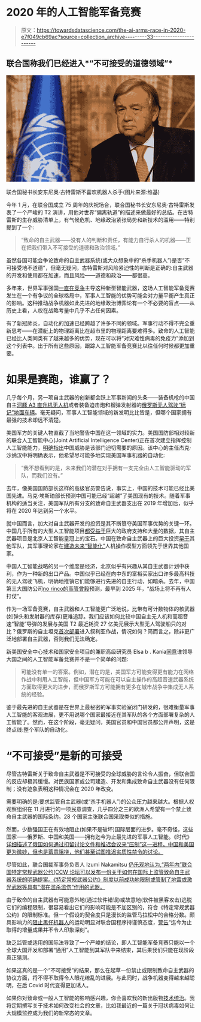# 2020 年的人工智能军备竞赛

> 原文：<https://towardsdatascience.com/the-ai-arms-race-in-2020-e7f049cb69ac?source=collection_archive---------33----------------------->

## 联合国称我们已经进入*“不可接受的道德领域”*

![](img/6d07a5bdecaab4e2c6f4cfdc3ac689bb.png)

联合国秘书长安东尼奥·古特雷斯不喜欢机器人杀手(图片来源:维基)

今年 1 月，在联合国成立 75 周年的庆祝场合，联合国秘书长安东尼奥·古特雷斯发表了一个严峻的 T2 演讲，用他对世界“偏离轨道”的描述来做最好的总结。在古特雷斯的生存威胁清单上，有气候危机、地缘政治紧张局势和新技术的滥用——特别提到了一个:

> “致命的自主武器——没有人的判断和责任，有能力自行杀人的机器——正在把我们带入不可接受的道德和政治领域。”

虽然各国可能会争论致命的自主武器系统(或大众想象中的“杀手机器人”)是否“不可接受地不道德”，但毫无疑问，古特雷斯对风险紧迫性的判断是正确的:自主武器的开发和使用都在加速，而且风险——道德和政治——都很高。

多年来，世界军事强国[一直在竞争](/the-ai-arms-race-in-2019-fdca07a086a7)主导这种新型智能武器，这场人工智能军备竞赛发生在一个有争议的全球格局中，军事人工智能的优势可能会对力量平衡产生真正的影响。这种推动战争机器如此先进的地缘政治博弈论有一个不必要的盲点——从历史上看，人权在战略考量中几乎不占任何因素。

有了新冠肺炎，自动化的加速已经跨越了许多不同的领域。军事行动不得不完全重新思考——在潜艇上的物理距离比在超市里的物理距离要难得多。致命的人工智能已经比人类同类有了越来越多的优势，现在可以将“对灾难性病毒的免疫力”添加到这个列表中。出于所有这些原因，跟踪人工智能军备竞赛比以往任何时候都更加重要。

# 如果是赛跑，谁赢了？

几乎每个月，另一项自主武器的创新都会跃上军事新闻的头条——装备机枪的中国自主[河豚 A3 直升机无人机](http://www.globaltimes.cn/content/1149168.shtml)或者装备迫击炮和榴弹发射器的[俄罗斯无人驾驶“标记”地面车辆](https://www.c4isrnet.com/unmanned/2019/12/13/russia-will-test-swarms-for-anti-robot-combat-in-2020/)。毫无疑问，军事人工智能领域的新发明比比皆是，但哪个国家拥有最强的技术却远不清楚。

美国军方的关键人物直截了当地警告中国在这一领域的实力。美国国防部相对较新的联合人工智能中心(Joint Artificial Intelligence Center)正在首次建立指挥控制人工智能能力，[明确指出](https://asia.nikkei.com/Business/Aerospace-Defense/Pentagon-seeks-to-triple-AI-warfare-budget-to-meet-China-s-rise)中国威胁是该部门迫切需要的原因。该中心的主任杰克·沙纳汉中将明确表示，他希望尽可能多地实现美国军事机器的自动化:

> “我不想看到的是，未来我们的潜在对手拥有一支完全由人工智能驱动的军队，而我们没有。”

去年，像美国国防部长这样的高级官员警告说，事实上，中国的技术可能已经比美国先进。马克·埃斯珀部长预测中国可能已经“超越”了美国现有的技术。随着军事机构的适当关注，美国军队所有分支的致命自主武器支出在 2019 年增加后，似乎将在 2020 年达到另一个水平。

就中国而言，加大对自主武器开发的投资是其不断篡夺美国军事优势的关键一环。中国几乎所有的大型人工智能项目[都受益于](https://onezero.medium.com/the-future-of-a-i-is-probably-chinese-ab6a8cf5c927)巨大的政府支持和大量的数据，其自主武器项目是北京人工智能皇冠上的宝石。中国在致命自主武器上的巨大投资[早于](https://www.orfonline.org/expert-speak/lethal-autonomous-weapons-dragon-china-approach-artificial-intelligence/)其他军队，其军事理论家在[建造未来“智能化”](https://www.cnas.org/publications/congressional-testimony/chinese-military-innovation-in-artificial-intelligence)人机操作模型方面领先于世界其他国家。

中国人工智能战略的另一个维度是经济，北京似乎有兴趣从其自主武器计划中获利，作为一种新的出口产品。中国似乎已经在向中东的富裕买家出口许多最高科技的无人驾驶飞机，明确地推销它们能够进行先进的自主行动，如暗杀。去年，中国第三大国防公司[no rinco](http://en.norincogroup.com.cn/)[的高管曾毅](https://www.defenseone.com/technology/2019/11/secdef-china-exporting-killer-robots-mideast/161100/)预测，最早到 2025 年，“战场上将不再有人打仗”。

作为一场军备竞赛，自主武器和人工智能更广泛地说，比带有可计数物体的核武器(如弹头和发射器的库存)更难追踪。我们应该如何比较中国自主无人机和高超音速“智能”导弹的发展与美国 T2 最近耗资 27 亿美元展示大型无人驾驶船只的对比？俄罗斯的自主坦克[首次部署](https://warontherocks.com/2019/07/russian-ai-enabled-combat-coming-to-a-city-near-you/)进入叙利亚作战，情况如何？简而言之，除非更广泛地部署自主武器，否则我们无法确定。

新美国安全中心技术和国家安全项目的兼职高级研究员 Elsa b . Kania[同意](https://thediplomat.com/2020/01/elsa-b-kania-on-artificial-intelligence-and-great-power-competition/)谁领导大国之间的人工智能军备竞赛并不是一个简单的问题:

> 可能没有单一的答案。例如，潜在的是，美国军方可能变得更有能力在网络作战中利用人工智能，但中国军方可能在可以自主操作的高超音速武器系统方面取得更大的进步，而俄罗斯军方可能拥有更多在城市战争中集成无人系统的经验。

鉴于最先进的自主武器是在世界上最秘密的军事实验室闭门研发的，很难衡量军事人工智能的客观进展，更不用说哪个国家最接近在其军队的各个方面部署复杂的人工智能了。然而，在这个阶段，毫无疑问，美国官员和中国官员都公开声明，这是终点线:整个军队的自动化。

# “不可接受”是新的可接受

尽管古特雷斯关于致命自主武器是不可接受的全球威胁的言论令人振奋，但联合国的反应却极其缓慢。对民族国家或公司建造、开发和集成致命自主武器没有任何限制；没有迹象表明这种情况会在 2020 年改变。

需要明确的是:要求监管自主武器(或“杀手机器人”)的公众压力越来越大。根据人权观察组织在 11 月进行的一项民意调查，几乎四分之三的欧洲人希望有一个禁止致命自主武器的国际条约。28 个国家主张联合国采取类似的措施。

然而，少数强国正在有效地阻止(如果不是破坏)国际层面的进步。毫不奇怪，这些国家——俄罗斯、中国和美国——拥有迄今为止最先进的军事人工智能。《时代》[详细描述了俄国如何通过扣留讨论文件和推迟会议来“压制”这一进程。中国和美国更为微妙，但也是蓄意阻挠，他们甚至试图推迟实质性禁令的讨论。](https://time.com/5673240/china-killer-robots-weapons/)

尽管如此，联合国裁军事务负责人 Izumi Nakamitsu [仍乐观地认为,“两年内”联合国特定常规武器公约(CCW 论坛可以发布一份关于如何在国际上监管致命自主武器系统的明确提案。《特定常规武器公约》制度以前成功地限制或管制了地雷或激光武器等具有“潜在滥杀滥伤”作用的武器。](https://www.politico.eu/article/top-un-official-its-not-too-late-to-curb-ai-powered-weapons/?fbclid=IwAR28iMxnnz2AoXf0U0Zm-cnHglHmrZPQUzUwKiIYkOgknmSpX-uHFzhdfPw)

由于致命的自主武器有可能意外地(通过软件错误)或故意地(软件被黑客攻击)逃脱它们的编程限制，很容易看出它们的影响可能是不加区别的，符合《特定常规武器公约》的限制标准。但一个假设的契合度只是漫长的监管马拉松中的合格分数。颇具影响力的[阻止黑仔机器人](https://www.stopkillerrobots.org/)的运动明显对联合国程序持谨慎态度，[警告](https://www.politico.eu/article/top-un-official-its-not-too-late-to-curb-ai-powered-weapons/?fbclid=IwAR28iMxnnz2AoXf0U0Zm-cnHglHmrZPQUzUwKiIYkOgknmSpX-uHFzhdfPw)“迄今为止取得的增量成果并不令人印象深刻”。

缺乏监管或适用的国际法导致了一个严峻的结论，即人工智能军备竞赛只能以一个全球大国开发和部署“通用”人工智能到其军队中来结束，其后果我们只能在现阶段真正猜测。

如果这真的是一个“不可接受”的结果，那么在起草一份禁止或限制致命自主武器的协议方面，将不得不取得令人眼花缭乱的进展。与此同时，战争机器变得越来越聪明，在后 Covid 时代变得更加诱人。

如果你对致命或一般人工智能的影响感兴趣，你会喜欢我的新出版物[技术统治](https://technocracy.substack.com/)。我将定期撰写关于技术如何改变社会的文章，比如我最近的一篇关于冠状病毒如何让大规模监控成为我们的新常态的文章。